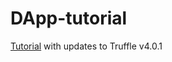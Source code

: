 # DApp-tutorial
[Tutorial](https://medium.com/@ConsenSys/a-101-noob-intro-to-programming-smart-contracts-on-ethereum-695d15c1dab4) with updates to Truffle v4.0.1
